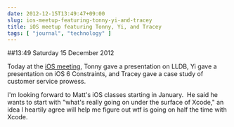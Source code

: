 ```yaml
---
date: 2012-12-15T13:49:47+09:00
slug: ios-meetup-featuring-tonny-yi-and-tracey
title: iOS meetup featuring Tonny, Yi, and Tracey
tags: [ "journal", "technology" ]
---
```


##13:49 Saturday 15 December 2012

Today at the [iOS meeting](http://www.meetup.com/TokyoiOSMeetup/), Tonny gave a presentation on LLDB, Yi gave a presentation on iOS 6 Constraints, and Tracey gave a case study of customer service prowess.

I'm looking forward to Matt's iOS classes starting in January.  He said he wants to start with "what's really going on under the surface of Xcode," an idea I heartily agree will help me figure out wtf is going on half the time with Xcode.
